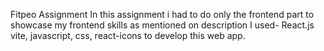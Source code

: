 Fitpeo Assignment
In this assignment i had to do only the frontend part to showcase my frontend skills as mentioned on description
I used- React.js vite, javascript, css, react-icons to develop this web app.
